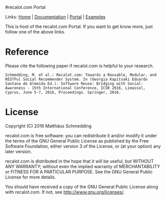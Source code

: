 #recalot.com Portal

Links: [Home](http://recalot.com) | [Documentation](http://recalot.com/documentation) | [Portal](http://portal.recalot.com) | [Examples](http://recalot.com/examples)


This is host of the recalot.com Portal. If you want to get know more, just follow one of the above links.

# Reference

Please cite the following paper if recalot.com is helpful to your research.

	Schmedding, M. et al.: Recalot.com: Towards a Reusable, Modular, and RESTFul Social Recommender System. In (Georgia Kapitsaki Eduardo Santana de Almeida Ed.): Software Reuse: Bridging with Social-Awareness - 15th International Conference, ICSR 2016, Limassol, Cyprus, June 5-7, 2016, Proceedings. Springer, 2016.


# License

Copyright (C) 2016 Matthäus Schmedding

recalot.com is free software: you can redistribute it and/or modify
it under the terms of the GNU General Public License as published by
the Free Software Foundation, either version 3 of the License, or
(at your option) any later version.

recalot.com is distributed in the hope that it will be useful,
but WITHOUT ANY WARRANTY; without even the implied warranty of
MERCHANTABILITY or FITNESS FOR A PARTICULAR PURPOSE. See the
GNU General Public License for more details.

You should have received a copy of the GNU General Public License
along with recalot.com. If not, see <http://www.gnu.org/licenses/>.